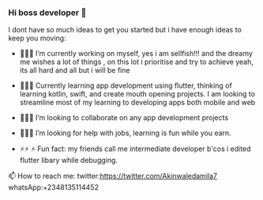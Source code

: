 ### Hi boss developer 👋

I dont have so much ideas to get you started but i have enough ideas to keep you moving:

- 🔭🔭🔭 
I’m currently working on myself, yes i am sellfish!!!
and the dreamy me wishes a lot of things , on this lot i prioritise and try to achieve
yeah, its all hard and all but i will be fine
- 🌱🌱🌱 
Currently learning app development using flutter,
thinking of learning kotlin, swift, and create mouth opening projects.
I am looking to streamline most of my learning to developing apps both mobile and web

- 👯👯👯 
I’m looking to collaborate on any app development projects

- 🤔🤔🤔 
I’m looking for help with jobs, learning is fun while you earn.

- ⚡⚡ ⚡ 
 Fun fact: my friends call me intermediate developer b'cos i edited flutter libary while debugging.
 
 📫 How to reach me:
 twitter:https://twitter.com/Akinwaledamila7
 whatsApp:+2348135114452

<!--
**damilare-d/damilare-d** is a ✨ _special_ ✨ repository because its `README.md` (this file) appears on your GitHub profile.

i dont have so much ideas to get you started but i have enough ideas to keep you moving:

- 🔭 I’m currently working on myself
- 🌱 I’m currently learning app development using flutter
- 👯 I’m looking to collaborate on any app development projects
- 🤔 I’m looking for help with jobs, learning is fun while you earn.
- 💬 Ask me about ...
- 📫 How to reach me: ...
- 😄 Pronouns: ...
- ⚡ Fun fact: 
-->
